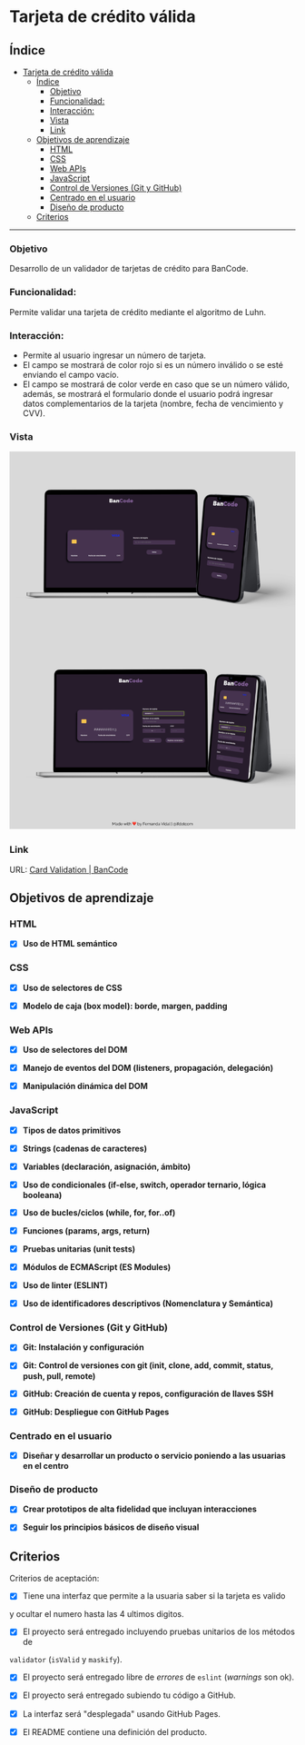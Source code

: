 # Tarjeta de crédito válida

  

## Índice

  

- [Tarjeta de crédito válida](#tarjeta-de-crédito-válida)
  - [Índice](#índice)
    - [Objetivo](#objetivo)
    - [Funcionalidad:](#funcionalidad)
    - [Interacción:](#interacción)
    - [Vista](#vista)
    - [Link](#link)
  - [Objetivos de aprendizaje](#objetivos-de-aprendizaje)
    - [HTML](#html)
    - [CSS](#css)
    - [Web APIs](#web-apis)
    - [JavaScript](#javascript)
    - [Control de Versiones (Git y GitHub)](#control-de-versiones-git-y-github)
    - [Centrado en el usuario](#centrado-en-el-usuario)
    - [Diseño de producto](#diseño-de-producto)
  - [Criterios](#criterios)

  

***

### Objetivo
Desarrollo de un validador de tarjetas de crédito para BanCode.
### Funcionalidad:
Permite validar una tarjeta de crédito mediante el algoritmo de Luhn.
### Interacción:

 - Permite al usuario ingresar un número de tarjeta.
 -  El campo se mostrará
   de color rojo si es un número inválido o se esté enviando el campo
   vacío.
   - El campo se mostrará de color verde en caso que se un número
   válido, además, se mostrará el formulario donde el usuario podrá
   ingresar datos complementarios de la tarjeta (nombre, fecha de
   vencimiento y CVV).

   
### Vista

![](./src/img/bancode.jpg)

### Link
URL: [Card Validation | BanCode](https://ifdotcom.github.io/DEV005-card-validation/)
  

## Objetivos de aprendizaje

  

### HTML

  

- [X] **Uso de HTML semántico**
  

### CSS

  

- [X] **Uso de selectores de CSS**

- [X] **Modelo de caja (box model): borde, margen, padding**


  

### Web APIs

  

- [X] **Uso de selectores del DOM**

  



  

- [X] **Manejo de eventos del DOM (listeners, propagación, delegación)**

  


  

- [X] **Manipulación dinámica del DOM**



  

### JavaScript

  

- [X] **Tipos de datos primitivos**

  
- [X] **Strings (cadenas de caracteres)**

  
  

- [X] **Variables (declaración, asignación, ámbito)**


- [X] **Uso de condicionales (if-else, switch, operador ternario, lógica booleana)**

  

- [x] **Uso de bucles/ciclos (while, for, for..of)**

  

  

- [X] **Funciones (params, args, return)**

  

  

- [x] **Pruebas unitarias (unit tests)**

  

  

- [X] **Módulos de ECMAScript (ES Modules)**

  


  

- [x] **Uso de linter (ESLINT)**

  

- [x] **Uso de identificadores descriptivos (Nomenclatura y Semántica)**

  

### Control de Versiones (Git y GitHub)

  

- [X] **Git: Instalación y configuración**

  

- [X] **Git: Control de versiones con git (init, clone, add, commit, status, push, pull, remote)**

  

- [X] **GitHub: Creación de cuenta y repos, configuración de llaves SSH**

  

- [X] **GitHub: Despliegue con GitHub Pages**

  


  

### Centrado en el usuario

  

- [X] **Diseñar y desarrollar un producto o servicio poniendo a las usuarias en el centro**

  

### Diseño de producto

  

- [X] **Crear prototipos de alta fidelidad que incluyan interacciones**

  

- [X] **Seguir los principios básicos de diseño visual**

  
  
  

## Criterios

  

Criterios de aceptación:

  

* [x] Tiene una interfaz que permite a la usuaria saber si la tarjeta es valido

y ocultar el numero hasta las 4 ultimos digitos.

* [x] El proyecto será entregado incluyendo pruebas unitarios de los métodos de

`validator` (`isValid` y `maskify`).

* [x] El proyecto será entregado libre de _errores_ de `eslint` (_warnings_ son ok).

* [x] El proyecto será entregado subiendo tu código a GitHub.

* [x] La interfaz será "desplegada" usando GitHub Pages.

* [x] El README contiene una definición del producto.